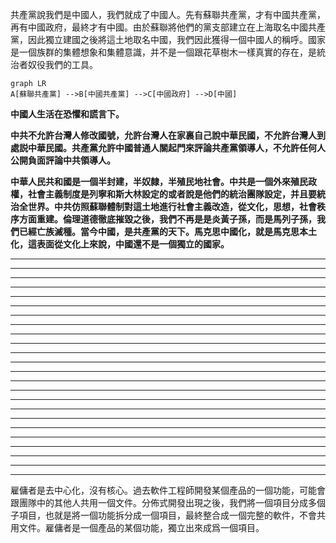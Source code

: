 共產黨說我們是中國人，我們就成了中國人。先有蘇聯共產黨，才有中國共產黨，再有中國政府，最終才有中國。由於蘇聯將他們的黨支部建立在上海取名中國共產黨，因此獨立建國之後將這土地取名中國，我們因此獲得一個中國人的稱呼。國家是一個族群的集體想象和集體意識，并不是一個跟花草樹木一樣真實的存在，是統治者奴役我們的工具。

```mermaid
graph LR
A[蘇聯共產黨] -->B[中國共產黨] -->C[中國政府] -->D[中國]

```

**中國人生活在恐懼和謊言下。**

**中共不允許台灣人修改國號，允許台灣人在家裏自己說中華民國，不允許台灣人到處説中華民國。共產黨允許中國普通人關起門來評論共產黨領導人，不允許任何人公開負面評論中共領導人。**

**中華人民共和國是一個半封建，半奴隸，半殖民地社會。中共是一個外來殖民政權，社會主義制度是列寧和斯大林設定的或者說是他們的統治團隊設定，并且要統治全世界。中共仿照蘇聯體制對這土地進行社會主義改造，從文化，思想，社會秩序方面重建。倫理道德徹底摧毀之後，我們不再是是炎黃子孫，而是馬列子孫，我們已經亡族滅種。當今中國，是共產黨的天下。馬克思中國化，就是馬克思本土化，這表面從文化上來說，中國還不是一個獨立的國家。**

****
****
****
****
****
****
****
****
****
****
****
****
****
****
****
****
****
****
****
****
****
****
****
****





雇傭者是去中心化，沒有核心。過去軟件工程師開發某個產品的一個功能，可能會跟團隊中的其他人共用一個文件。分佈式開發出現之後，我們將一個項目分成多個子項目，也就是將一個功能拆分成一個項目，最終整合成一個完整的軟件，不會共用文件。雇傭者是一個產品的某個功能，獨立出來成爲一個項目。








